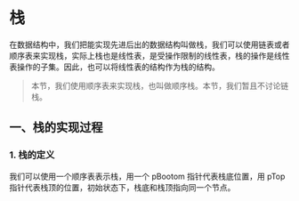 # 栈

在数据结构中，我们把能实现先进后出的数据结构叫做栈，我们可以使用链表或者顺序表来实现栈，实际上栈也是线性表，是受操作限制的线性表，栈的操作是线性表操作的子集。因此，也可以将线性表的结构作为栈的结构。

> 本节，我们使用顺序表来实现栈，也叫做顺序栈。本节，我们暂且不讨论链栈。

## 一、栈的实现过程

### 1. 栈的定义

我们可以使用一个顺序表表示栈，用一个 pBootom 指针代表栈底位置，用 pTop 指针代表栈顶的位置，初始状态下，栈底和栈顶指向同一个节点。
